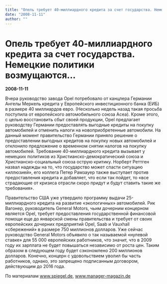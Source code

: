 ```yaml
---
title: "Опель требует 40-миллиардного кредита за счет государства. Немецкие политики возмущаются..."
date: "2008-11-11"
author: ""
---
```


# Опель требует 40-миллиардного кредита за счет государства. Немецкие политики возмущаются...

**2008-11-11** 

Вчера руководство завода Opel потребовало от канцлера Германии Ангелы Меркель  кредита у Европейского инвестиционного банка (ЕИБ) в размере 40 миллиардов евро. (Несколько недель назад такая просьба поступила от европейского автомобильного союза Асеа). Кроме этого, с целью восстановить сбыт своей продукции, Opel предлагает руководству Германии предоставлять выгодные кредиты на покупку автомобилей и отменить налоги на новоприобретенные автомобили. На данный момент правительство Германии приняло решение о предоставлении выгодных кредитов на покупку новых автомобилей и отклонило предложение о временном снятии налогов на покупку автомобилей. Требование 40-миллиардного кредита вызывает у немецких политиков из Христианско-демократический союза и Христианско-социальный союза острую критику. Норберт Реттген назвал надежды на то, что государство может спасти ситуацию «иллюзией», его коллега Петер Рамзауер также выступает против предоставления кредита и добавляет, что если так пойдет, то «все страдающие от кризиса отрасли скоро придут и будут ставить такие же требования».

Правительство США уже утвердило программу выдачи 25-миллиардного кредита на развитие «экологичных» автомобилей. Рик Вагонер, руководитель General Motors, чьим дочерним концерном является Opel, требует предоставления государственной финансовой помощи еще до январской смены правительства и требует от своих европейских дочерних предприятий Opel, Saab и Vauxhall «сбережений» в размере 750 миллионов долларов.  Уже сейчас руководство General Motors объявило о так называемой «нулевой ставке» для 55 000 европейских работников, что значит, что в 2009 году их зарплата не будет повышаться независимо от роста цен. Таким образом в следующем году будет сэкономлено 200 миллионов долларов. Конечно, концерн с удовольствием уволил бы часть работников, однако, это запрещено подписанным договором, действующим до 2016 года.

По материалам www.spiegel.de, www.manager-magazin.de